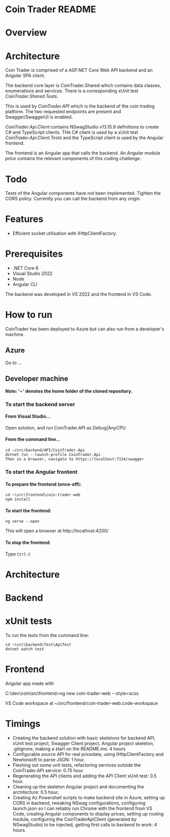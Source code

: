 # Coin Trader README

# Overview

# Architecture
Coin Trader is comprised of a ASP.NET Core Web API backend and an Angular SPA client.

The backend core layer is CoinTrader.Shared which contains data classes, enumerations and services. There is a corresponding xUnit test _CoinTrader.Shared.Tests_.

This is used by _CoinTrader.API_ which is the backend of the coin trading platform. The two requested endpoints are present and Swagger/SwaggerUI is enabled.

_CoinTrader.Api.Client_ contains NSwagStudio v13.15.9 definitions to create C# and TypeScript clients. THe C# client is used by a xUnit test _CoinTrader.Api.Client.Tests_ and the TypeScript client is used by the Angular frontend.

The frontend is an Angular app that calls the backend. An Angular module _price_ contains the relevant components of this coding challenge.

# Todo
Tests of the Angular components have not been implemented.
Tighten the CORS policy. Currently you can call the backend from any origin.

# Features
* Efficient socket utilisation with IHttpClientFactory.

# Prerequisites
* .NET Core 6
* Visual Studio 2022
* Node
* Angular CLI

The backend was developed in VS 2022 and the frontend in VS Code.

# How to run
CoinTrader has been deployed to Azure but can also run from a developer's machine.

## Azure
Go to ...

## Developer machine
__Note: '~' denotes the home folder of the cloned repository.__

### To start the backend server

#### From Visual Studio...
Open solution, and run CoinTrader.API as Debug|AnyCPU.


#### From the command line...
```
cd ~/src/backend/API/CoinTrader.Api
dotnet run --launch-profile CoinTrader.Api
Then in a browser, navigate to https://localhost:7134/swagger
```

### To start the Angular frontent 

#### To prepare the frontend (once-off):
```
cd ~\src\frontend\coin-trader-web
npm install
```

#### To start the frontend:
```
ng serve --open
```

This will open a browser at http://localhost:4200/

#### To stop the frontend:

Type `Ctrl-C`


# Architecture

# Backend

# xUnit tests
To run the tests from the command line:
```
cd ~\src\backend\Test\ApiTest
dotnet watch test
```

# Frontend
Angular app made with


C:\dev\coin\src\frontend>ng new coin-trader-web --style=scss

VS Code workspace at ~/src/frontend/coin-trader-web.code-workspace


# Timings
* Creating the backend solution with basic skeletons for backend API, xUnit test project, Swagger Client project, Angular project skeleton, .gitignore, making a start on the README.me: 4 hours
* Configurable source API for real pricedata, using IHttpClientFactory and Newtonsoft to parse JSON: 1 hour.
* Fleshing out some unit tests, refactoring services outside the CoinTrader.API service: 0.75 hour.
* Regenerating the API clients and adding the API Client xUnit test: 0.5 hour.
* Cleaning up the skeleton Angular project and documenting the architecture: 0.5 hour.
* Creating Az Powershell scripts to make backend site in Azure, setting up CORS in backend, tweaking NSwag configurations, configuring launch.json so I can reliably run Chrome with the frontend from VS Code, creating Angular components to display prices, 
setting up routing module, configuring the CoinTraderApiClient (generated by NSwagStudio) to be injected, getting first calls to backend to work: 4 hours.
